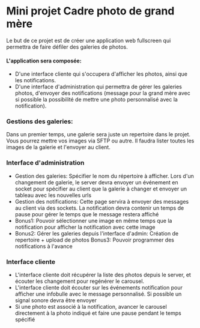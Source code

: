 # Mini projet Cadre photo de grand mère
Le but de ce projet est de créer une application web fullscreen qui permettra de faire défiler des galeries de photos.

#### L'application sera composée:

* D'une interface cliente qui s'occupera d'afficher les photos, ainsi que les notifications.
* D'une interface d'administration qui permettra de gérer les galeries photos, d'envoyer des notifications (message pour la grand mère avec si possible la possibilité de mettre une photo personnalisé avec la notification).

### Gestions des galeries:

Dans un premier temps, une galerie sera juste un repertoire dans le projet. Vous pourrez mettre vos images via SFTP ou autre. Il faudra lister toutes les images de la galerie et l'envoyer au client.

### Interface d'administration

* Gestion des galeries: Spécifier le nom du répertoire à afficher. Lors d'un changement de galerie, le server devra envoyer un événement en socket pour spécifier au client que la galerie à changer et envoyer un tableau avec les nouvelles urls
* Gestion des notifications: Cette page servira à envoyer des messages au client via des sockets. La notification devra contenir un temps de pause pour gérer le temps que le message restera affiché
* Bonus1: Pouvoir sélectionner une image en même temps que la notification pour afficher la notification avec cette image
* Bonus2: Gérer les galeries depuis l'interface d'admin: Création de repertoire + upload de photos
Bonus3: Pouvoir programmer des notifications à l'avance

### Interface cliente

* L'interface cliente doit récupérer la liste des photos depuis le server, et écouter les changement pour regénérer le carousel.
* L'interface cliente doit écouter sur les événements notification pour afficher une infobulle avec le message personnalisé. Si possible un signal sonore devra être envoyer
* Si une photo est associé à la notification, avancer le carousel directement à la photo indiqué et faire une pause pendant le temps spécifié